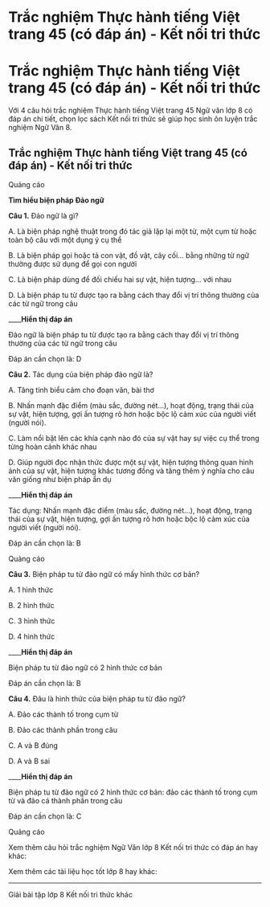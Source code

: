 # Trắc nghiệm Thực hành tiếng Việt trang 45 (có đáp án) - Kết nối tri thức

# Trắc nghiệm Thực hành tiếng Việt trang 45 (có đáp án) - Kết nối tri thức

Với 4 câu hỏi trắc nghiệm Thực hành tiếng Việt trang 45 Ngữ văn lớp 8 có đáp án chi tiết, chọn lọc sách Kết nối tri thức sẽ giúp học sinh ôn luyện trắc nghiệm Ngữ Văn 8.

## Trắc nghiệm Thực hành tiếng Việt trang 45 (có đáp án) - Kết nối tri thức

Quảng cáo

**Tìm hiểu biện pháp Đảo ngữ**

**Câu 1.** Đảo ngữ là gì?

A. Là biện pháp nghệ thuật trong đó tác giả lặp lại một từ, một cụm từ hoặc toàn bộ câu với một dụng ý cụ thể

B. Là biện pháp gọi hoặc tả con vật, đồ vật, cây cối… bằng những từ ngữ thường được sử dụng để gọi con người

C. Là biện pháp dùng để đối chiếu hai sự vật, hiện tượng… với nhau

D. Là biện pháp tu từ được tạo ra bằng cách thay đổi vị trí thông thường của các từ ngữ trong câu

____**Hiển thị đáp án**

Đảo ngữ là biện pháp tu từ được tạo ra bằng cách thay đổi vị trí thông thường của các từ ngữ trong câu

Đáp án cần chọn là: D

**Câu 2.** Tác dụng của biện pháp đảo ngữ là?

A. Tăng tính biểu cảm cho đoạn văn, bài thơ

B. Nhấn mạnh đặc điểm (màu sắc, đường nét…), hoạt động, trạng thái của sự vật, hiện tượng, gợi ấn tượng rõ hơn hoặc bộc lộ cảm xúc của người viết (người nói).

C. Làm nổi bật lên các khía cạnh nào đó của sự vật hay sự việc cụ thể trong từng hoàn cảnh khác nhau

D. Giúp người đọc nhận thức được một sự vật, hiện tượng thông quan hình ảnh của sự vật, hiện tượng khác tương đồng và tăng thêm ý nghĩa cho câu văn giống như biện pháp ẩn dụ

____**Hiển thị đáp án**

Tác dụng: Nhấn mạnh đặc điểm (màu sắc, đường nét…), hoạt động, trạng thái của sự vật, hiện tượng, gợi ấn tượng rõ hơn hoặc bộc lộ cảm xúc của người viết (người nói).

Đáp án cần chọn là: B

Quảng cáo

**Câu 3.** Biện pháp tu từ đảo ngữ có mấy hình thức cơ bản?

A. 1 hình thức

B. 2 hình thức

C. 3 hình thức

D. 4 hình thức

____**Hiển thị đáp án**

Biện pháp tu từ đảo ngữ có 2 hình thức cơ bản

Đáp án cần chọn là: B

**Câu 4.** Đâu là hình thức của biện pháp tu từ đảo ngữ?

A. Đảo các thành tố trong cụm từ

B. Đảo các thành phần trong câu

C. A và B đúng

D. A và B sai

____**Hiển thị đáp án**

Biện pháp tu từ đảo ngữ có 2 hình thức cơ bản: đảo các thành tố trong cụm từ và đảo cá thành phần trong câu

Đáp án cần chọn là: C

Quảng cáo

Xem thêm câu hỏi trắc nghiệm Ngữ Văn lớp 8 Kết nối tri thức có đáp án hay khác:

Xem thêm các tài liệu học tốt lớp 8 hay khác:

* * *

Giải bài tập lớp 8 Kết nối tri thức khác
